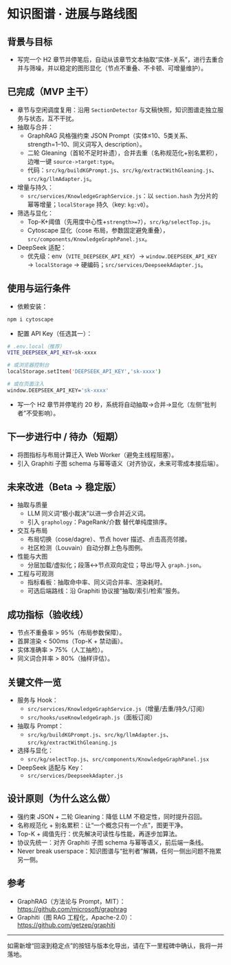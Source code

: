 # 知识图谱 · 进展与路线图

## 背景与目标
- 写完一个 H2 章节并停笔后，自动从该章节文本抽取“实体-关系”，进行去重合并与筛噪，并以稳定的图形显化（节点不重叠、不卡顿、可增量维护）。

## 已完成（MVP 主干）
- 章节与空闲调度复用：沿用 `SectionDetector` 与文稿快照，知识图谱走独立服务与状态，互不干扰。
- 抽取与合并：
  - GraphRAG 风格强约束 JSON Prompt（实体≤10、5类关系、strength=1–10、同义词写入 description）。
  - 二轮 Gleaning（首轮不足时补遗），合并去重（名称规范化+别名累积），边唯一键 `source->target:type`。
  - 代码：`src/kg/buildKGPrompt.js`、`src/kg/extractWithGleaning.js`、`src/kg/llmAdapter.js`。
- 增量与持久：
  - `src/services/KnowledgeGraphService.js`：以 `section.hash` 为分片的幂等增量；`localStorage` 持久（key: `kg:v0`）。
- 筛选与显化：
  - Top-K+阈值（先用度中心性+`strength>=7`），`src/kg/selectTop.js`。
  - Cytoscape 显化（cose 布局，参数固定避免重叠），`src/components/KnowledgeGraphPanel.jsx`。
- DeepSeek 适配：
  - 优先级：env（`VITE_DEEPSEEK_API_KEY`）→ `window.DEEPSEEK_API_KEY` → `localStorage` → 硬编码；`src/services/DeepseekAdapter.js`。

## 使用与运行条件
- 依赖安装：
```bash
npm i cytoscape
```
- 配置 API Key（任选其一）：
```bash
# .env.local（推荐）
VITE_DEEPSEEK_API_KEY=sk-xxxx

# 或浏览器控制台
localStorage.setItem('DEEPSEEK_API_KEY','sk-xxxx')

# 或在页面注入
window.DEEPSEEK_API_KEY='sk-xxxx'
```
- 写一个 H2 章节并停笔约 20 秒，系统将自动抽取→合并→显化（左侧“批判者”不受影响）。

## 下一步进行中 / 待办（短期）
- 将图指标与布局计算迁入 Web Worker（避免主线程阻塞）。
- 引入 Graphiti 子图 schema 与幂等语义（对齐协议，未来可零成本接后端）。

## 未来改进（Beta → 稳定版）
- 抽取与质量
  - LLM 同义词“极小裁决”以进一步合并近义词。
  - 引入 `graphology`：PageRank/介数 替代单纯度排序。
- 交互与布局
  - 布局切换（cose/dagre）、节点 hover 描述、点击高亮邻接。
  - 社区检测（Louvain）自动分群上色与图例。
- 性能与大图
  - 分层加载/虚拟化；段落↔节点双向定位；导出/导入 `graph.json`。
- 工程与可观测
  - 指标看板：抽取命中率、同义词合并率、渲染耗时。
  - 可选后端路线：沿 Graphiti 协议接“抽取/索引/检索”服务。

## 成功指标（验收线）
- 节点不重叠率 > 95%（布局参数保障）。
- 首屏渲染 < 500ms（Top-K + 禁动画）。
- 实体准确率 > 75%（人工抽检）。
- 同义词合并率 > 80%（抽样评估）。

## 关键文件一览
- 服务与 Hook：
  - `src/services/KnowledgeGraphService.js`（增量/去重/持久/订阅）
  - `src/hooks/useKnowledgeGraph.js`（面板订阅）
- 抽取与 Prompt：
  - `src/kg/buildKGPrompt.js`、`src/kg/llmAdapter.js`、`src/kg/extractWithGleaning.js`
- 选择与显化：
  - `src/kg/selectTop.js`、`src/components/KnowledgeGraphPanel.jsx`
- DeepSeek 适配与 Key：
  - `src/services/DeepseekAdapter.js`

## 设计原则（为什么这么做）
- 强约束 JSON + 二轮 Gleaning：降低 LLM 不稳定性，同时提升召回。
- 名称规范化 + 别名累积：让“一个概念只有一个点”，图更干净。
- Top-K + 阈值先行：优先解决可读性与性能，再逐步加算法。
- 协议先统一：对齐 Graphiti 子图 schema 与幂等语义，前后端一条线。
- Never break userspace：知识图谱与“批判者”解耦，任何一侧出问题不拖累另一侧。

## 参考
- GraphRAG（方法论与 Prompt，MIT）：https://github.com/microsoft/graphrag
- Graphiti（图 RAG 工程化，Apache-2.0）：https://github.com/getzep/graphiti

---
如需新增“回滚到稳定点”的按钮与版本化导出，请在下一里程碑中确认，我将一并落地。



